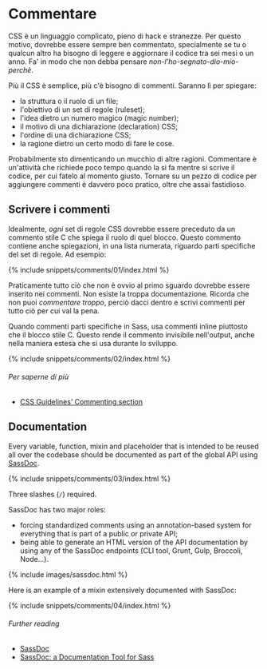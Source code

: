 
# Commentare

CSS è un linguaggio complicato, pieno di hack e stranezze. Per questo motivo, dovrebbe essere sempre ben commentato, specialmente se tu o qualcun altro ha bisogno di leggere e aggiornare il codice tra sei mesi o un anno. Fa' in modo che non debba pensare *non-l'ho-segnato-dio-mio-perchè*.

Più il CSS è semplice, più c'è bisogno di commenti. Saranno lì per spiegare:

* la struttura o il ruolo di un file;
* l'obiettivo di un set di regole (ruleset);
* l'idea dietro un numero magico (magic number);
* il motivo di una dichiarazione (declaration) CSS;
* l'ordine di una dichiarazione CSS;
* la ragione dietro un certo modo di fare le cose.

Probabilmente sto dimenticando un mucchio di altre ragioni. Commentare è un'attività che richiede poco tempo quando la si fa mentre si scrive il codice, per cui fatelo al momento giusto. Tornare su un pezzo di codice per aggiungere commenti è davvero poco pratico, oltre che assai fastidioso.

## Scrivere i commenti

Idealmente, *ogni* set di regole CSS dovrebbe essere preceduto da un commento stile C che spiega il ruolo di quel blocco. Questo commento contiene anche spiegazioni, in una lista numerata, riguardo parti specifiche del set di regole. Ad esempio:

{% include snippets/comments/01/index.html %}

Praticamente tutto ciò che non è ovvio al primo sguardo dovrebbe essere inserito nei commenti. Non esiste la troppa documentazione. Ricorda che non puoi *commentare troppo*, perciò dacci dentro e scrivi commenti per tutto ciò per cui val la pena.

Quando commenti parti specifiche in Sass, usa commenti inline piuttosto che il blocco stile C. Questo rende il commento invisibile nell'output, anche nella maniera estesa che si usa durante lo sviluppo.

{% include snippets/comments/02/index.html %}

###### Per saperne di più

* [CSS Guidelines’ Commenting section](http://cssguidelin.es/#commenting)

## Documentation

Every variable, function, mixin and placeholder that is intended to be reused all over the codebase should be documented as part of the global API using [SassDoc](http://sassdoc.com).

{% include snippets/comments/03/index.html %}

<div class="note">
  <p>Three slashes (<code>/</code>) required.</p>
</div>

SassDoc has two major roles:

* forcing standardized comments using an annotation-based system for everything that is part of a public or private API;
* being able to generate an HTML version of the API documentation by using any of the SassDoc endpoints (CLI tool, Grunt, Gulp, Broccoli, Node...).

{% include images/sassdoc.html %}

Here is an example of a mixin extensively documented with SassDoc:

{% include snippets/comments/04/index.html %}

###### Further reading

* [SassDoc](http://sassdoc.com)
* [SassDoc: a Documentation Tool for Sass](http://www.sitepoint.com/sassdoc-documentation-tool-sass/)
